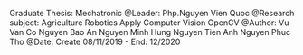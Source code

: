 Graduate Thesis: Mechatronic
@Leader: Php.Nguyen Vien Quoc
@Research subject: Agriculture Robotics Apply Computer Vision OpenCV
@Author:
  Vu Van Co
 	Nguyen Bao An
	Nguyen Minh Hung
	Nguyen Tien Anh
	Nguyen Phuc Tho
@Date: Create 08/11/2019 - End: 12/2020

